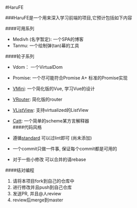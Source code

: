 #HaruFE  

###HaruFE是一个用来深入学习前端的项目,它预计包括如下内容  

####可用系列

- Medivh (名字暂定): 一个SPA的博客  
- Tanmu: 一个绘制弹(tan)幕的工具  

####轮子系列  
- Vdom： 一个VirtualDom  
- Promise: 一个尽可能符合Promise A+ 标准的Promise实现  
- [VMini](https://github.com/Kingwl/harufe/tree/master/vmini): 一个简化版的Vue, 学习Vue的设计  
- [VRouter](https://github.com/Kingwl/harufe/tree/master/vrouter): 简化版的router  
- [VListView](https://github.com/Kingwl/harufe/tree/master/vlistview): 支持virtualized的ListView  
- [Catt](https://github.com/Kingwl/harufe/tree/master/catt): 一个简单的scheme某方言解释器  
####代码风格

- 遵循[standard](https://github.com/feross/standard/blob/master/RULES.md#javascript-standard-style) 可以过lint即可 (尚未添加)
- 一个commit只做一件事, 保证每个commit都是可用的    
- 对于一些小修改 可以合并的请rebase   

####结对编程
1. 请将本项目fork到自己的仓库中  
2. 进行修改并且push到自己仓库  
3. 发送PR, 并且@人review  
4. review后merge到master  
